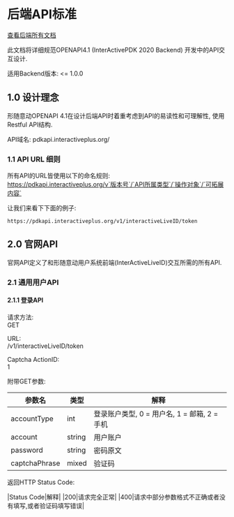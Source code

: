 # 后端API标准

[查看后端所有文档](./)   

此文档将详细规范OPENAPI4.1 (InterActivePDK 2020 Backend) 开发中的API交互设计.   

适用Backend版本: <= 1.0.0

## 1.0 设计理念

形随意动OPENAPI 4.1在设计后端API时着重考虑到API的易读性和可理解性, 使用Restful API结构.   

API域名: pdkapi.interactiveplus.org/

### 1.1 API URL 细则

所有API的URL皆使用以下的命名规则:   
https://pdkapi.interactiveplus.org/v`版本号`/`API所属类型`/`操作对象`/`可拓展内容`   

让我们来看下下面的例子:   
```
https://pdkapi.interactiveplus.org/v1/interactiveLiveID/token
```

## 2.0 官网API

官网API定义了和形随意动用户系统前端(InterActiveLiveID)交互所需的所有API.

### 2.1 通用用户API

#### 2.1.1 登录API

请求方法:   
GET   

URL:   
/v1/interactiveLiveID/token   

Captcha ActionID:   
1   

附带GET参数:   

|参数名|类型|解释|
|-|-|-|
|accountType|int|登录账户类型, 0 = 用户名, 1 = 邮箱, 2 = 手机|
|account|string|用户账户|
|password|string|密码原文|
|captchaPhrase|mixed|验证码|

返回HTTP Status Code:   

|Status Code|解释|
|200|请求完全正常|
|400|请求中部分参数格式不正确或者没有填写,或者验证码填写错误|

